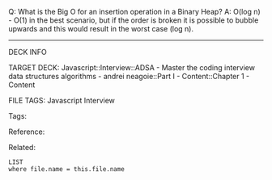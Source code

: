 Q: What is the Big O for an insertion operation in a Binary Heap?
A: O(log n) - O(1) in the best scenario, but if the order is broken it is possible to bubble upwards and this would result in the worst case (log n).
<!--ID: 1689972344545-->



---

DECK INFO

TARGET DECK: Javascript::Interview::ADSA - Master the coding interview data structures algorithms - andrei neagoie::Part I - Content::Chapter 1 - Content

FILE TAGS: Javascript Interview

Tags:

Reference:

Related:

```dataview
LIST
where file.name = this.file.name
```
